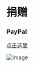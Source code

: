 # 捐赠 
### PayPal 

<a href="https://paypal.me/zhengxiaogeng">点击这里</a> 

![Image](https://ftp.bmp.ovh/imgs/2020/10/4c5ca16ff9a87642.jpg)


